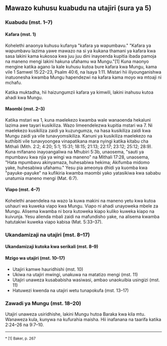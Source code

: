 ## Mawazo kuhusu kuabudu na utajiri (sura ya 5)

### Kuabudu (mst. 1–7)

#### Kafara (mst. 1)

Kohelethi anaonya kuhusu kufanya "kafara ya wapumbavu." "Kafara ya wapumbavu lazima yawe mawazo na si ya kukana thamani ya kafara kwa sasa lakini kama kukosoa kwa juu juu dini inayoenda kupitia ibada pamoja na maneno mengi lakini hakuna ufahamu wa Mungu."[1] Kuna maonyo mengine katika agano la kale kuhusu kutoa bure kafara kwa Mungu, kama vile 1 Samwel 15:22–23, Psalm 40:6, na Isaya 1:11. Mistari hii iliyounganishwa inatuonesha kwamba Mungu hapendezwi na kafara kama moyo wa mtoaji ni mchafu.

Katika muktadha, hii haizungumzii kafara ya kimwili, lakini inahusu kutoa ahadi kwa Mungu.

#### Maombi (mst. 2–3)

Katika mstari wa 1, kuna maelekezo kwamba wale wanaoenda hekaluni lazima awe tayari kusikiliza. Wazo limeendelezwa kupitia mstari wa 7. Ni maelekezo kusikiliza zaidi ya kuzungumza, na hasa kusikiliza zaidi kwa Mungu zaidi ya vile tunavyomsikiliza. Kanuni ya kusikiliza maelekezo na kuthibiti vile tunavyoongea vinapatikana mara nyingi katika kitabu cha Mithali (Mith. 2:2; 4:20; 5:1; 15:31; 18:15; 21:13; 22:17; 23:12; 25:12; 28:9). Kuna mifanano inayoangaliwa na Mhubiri 5:3b, unaosema, "sauti ya mpumbavu kwa njia ya wingi wa maneno" na Mithali 17:28, unaosema, "Hata mpumbavu akinyamaza, huhesabiwa hekima; Akifumba midomo yake, huhesabiwa ufahamu." Yesu pia ameonya dhidi ya kuomba kwa "payuke-payuke" na kufikiria kwamba maombi yako yatasikiwa kwa sababu unatumia maneno mengi (Mat. 6:7).

#### Viapo (mst. 4–7)

Kohelethi anaendelea na wazo la kuwa makini na maneno yetu kwa kutoa ushauri wa kuweka viapo kwa Mungu. Viapo ni ahadi unayoweka mbele za Mungu. Alisema kwamba ni bora kutoweka kiapo kuliko kuweka kiapo na kuivunja. Yesu alienda mbali zaidi na mafundisho yake, na alisema kwamba hatutakiwi kuweka viapo kabisa (Mat. 5:33–37).

### Ukandamizaji na utajiri (mst. 8–17)

#### Ukandamizaji kutoka kwa serikali (mst. 8–9)

#### Mzigo wa utajiri (mst. 10–17)

- Utajiri kamwe hauridhishi (mst. 10)
- Ukiwa na utajiri mwingi, unakuwa na matatizo mengi (mst. 11)
- Utajiri unaweza kusababisha wasiwasi, ambao unaokuibia usingizi (mst. 11)
- Hatuwezi kwenda na utajiri wetu tunapokufa (mst. 13–17)

### Zawadi ya Mungu (mst. 18–20)

Utajiri unaweza usiridhishe, lakini Mungu hutoa Baraka kwa kila mtu. Wanaweza kula, kunywa na kufurahia maisha. Hii inafanana na taarifa katika 2:24–26 na 9:7–10.

---

<small>
* [1] Baker, p. 267
</small>


